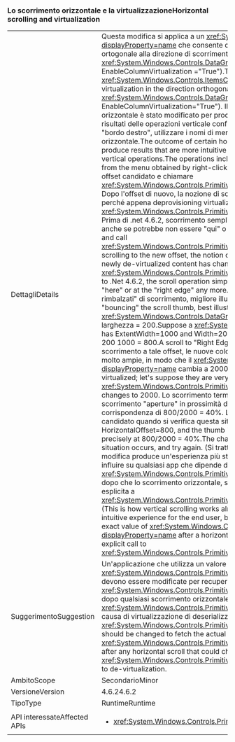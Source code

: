 ### <a name="horizontal-scrolling-and-virtualization"></a><span data-ttu-id="eb411-101">Lo scorrimento orizzontale e la virtualizzazione</span><span class="sxs-lookup"><span data-stu-id="eb411-101">Horizontal scrolling and virtualization</span></span>

|   |   |
|---|---|
|<span data-ttu-id="eb411-102">Dettagli</span><span class="sxs-lookup"><span data-stu-id="eb411-102">Details</span></span>|<span data-ttu-id="eb411-103">Questa modifica si applica a un <xref:System.Windows.Controls.ItemsControl?displayProperty=name> che consente di eseguire il proprio virtualizzazione nella direzione ortogonale alla direzione di scorrimento principale (l'esempio principale è <xref:System.Windows.Controls.DataGrid?displayProperty=name> con EnableColumnVirtualization =&quot;True&quot;).</span><span class="sxs-lookup"><span data-stu-id="eb411-103">This change applies to an <xref:System.Windows.Controls.ItemsControl?displayProperty=name> that does its own virtualization in the direction orthogonal to the main scrolling direction (the chief example is <xref:System.Windows.Controls.DataGrid?displayProperty=name> with EnableColumnVirtualization=&quot;True&quot;).</span></span>  <span data-ttu-id="eb411-104">Il risultato di determinate operazioni di scorrimento orizzontale è stato modificato per produrre risultati che si trovano più intuitiva e più simile per i risultati delle operazioni verticale confrontabili. Le operazioni includono &quot;scorrimento qui&quot; e &quot;bordo destro&quot;, utilizzare i nomi di menu visualizzato facendo clic su una barra di scorrimento orizzontale.</span><span class="sxs-lookup"><span data-stu-id="eb411-104">The outcome of certain horizontal scrolling operations has been changed to produce results that are more intuitive and more analogous to the results of comparable vertical operations.The operations include &quot;Scroll Here&quot; and &quot;Right Edge&quot;, to use the names from the menu obtained by right-clicking a horizontal scrollbar.</span></span>  <span data-ttu-id="eb411-105">Entrambe queste calcolare un offset candidato e chiamare <xref:System.Windows.Controls.Primitives.IScrollInfo.SetHorizontalOffset(System.Double)>. Dopo l'offset di nuovo, la nozione di scorrimento &quot;qui&quot; oppure &quot;bordo&quot; sia stato modificato perché appena deprovisioning virtualizzato contenuto è stato modificato il valore di <xref:System.Windows.Controls.Primitives.IScrollInfo.ExtentWidth?displayProperty=name>. Prima di .net 4.6.2, scorrimento semplicemente utilizzata dall'operazione offset candidato, anche se potrebbe non essere &quot;qui&quot; o il &quot;bordo&quot; più.</span><span class="sxs-lookup"><span data-stu-id="eb411-105">Both of these compute a candidate offset and call <xref:System.Windows.Controls.Primitives.IScrollInfo.SetHorizontalOffset(System.Double)>.After scrolling to the new offset, the notion of &quot;here&quot; or &quot;right edge&quot; may have changed because newly de-virtualized content has changed the value of <xref:System.Windows.Controls.Primitives.IScrollInfo.ExtentWidth?displayProperty=name>.Prior to .Net 4.6.2, the scroll operation simply uses the candidate offset, even though it may not be &quot;here&quot; or at the &quot;right edge&quot; any more.</span></span>  <span data-ttu-id="eb411-106">Di conseguenza, gli effetti, ad esempio &quot;saranno rimbalzati&quot; di scorrimento, migliore illustrato dall'esempio.</span><span class="sxs-lookup"><span data-stu-id="eb411-106">This results in effects like &quot;bouncing&quot; the scroll thumb, best illustrated by example.</span></span> <span data-ttu-id="eb411-107">Si supponga che un <xref:System.Windows.Controls.DataGrid?displayProperty=name> ha ExtentWidth = 1000 e la larghezza = 200.</span><span class="sxs-lookup"><span data-stu-id="eb411-107">Suppose a <xref:System.Windows.Controls.DataGrid?displayProperty=name> has ExtentWidth=1000 and Width=200.</span></span>  <span data-ttu-id="eb411-108">Un Scorri &quot;bordo destro&quot; candidato utilizza offset 200 1000 = 800.</span><span class="sxs-lookup"><span data-stu-id="eb411-108">A scroll to &quot;Right Edge&quot; uses candidate offset 1000 - 200 = 800.</span></span>  <span data-ttu-id="eb411-109">Durante lo scorrimento a tale offset, le nuove colonne sono de-virtualizzato; Si supponga che sono molto ampie, in modo che il <xref:System.Windows.Controls.Primitives.IScrollInfo.ExtentWidth?displayProperty=name> cambia a 2000.</span><span class="sxs-lookup"><span data-stu-id="eb411-109">While scrolling to that offset, new columns are de- virtualized; let's suppose they are very wide, so that the <xref:System.Windows.Controls.Primitives.IScrollInfo.ExtentWidth?displayProperty=name> changes to 2000.</span></span>  <span data-ttu-id="eb411-110">Lo scorrimento termina con HorizontalOffset = 800 e la casella di scorrimento &quot;aperture&quot; in prossimità del centro della barra di scorrimento - esattamente in corrispondenza di 800/2000 = 40%. La modifica consiste nel ricalcolare un nuovo offset candidato quando si verifica questa situazione, quindi riprovare.</span><span class="sxs-lookup"><span data-stu-id="eb411-110">The scroll ends with HorizontalOffset=800, and the thumb &quot;bounces&quot; back to near the middle of the scrollbar - precisely at 800/2000 = 40%.The change is to recompute a new candidate offset when this situation occurs, and try again.</span></span> <span data-ttu-id="eb411-111">(Si tratta di scorrimento verticale come già funziona.) La modifica produce un'esperienza più stimabile e intuitiva per l'utente finale, ma potrebbe influire su qualsiasi app che dipende dal valore esatto del <xref:System.Windows.Controls.Primitives.IScrollInfo.HorizontalOffset?displayProperty=name> dopo che lo scorrimento orizzontale, se richiamato dall'utente finale o da una chiamata esplicita a <xref:System.Windows.Controls.Primitives.IScrollInfo.SetHorizontalOffset(System.Double)>.</span><span class="sxs-lookup"><span data-stu-id="eb411-111">(This is how vertical scrolling works already.)The change produces a more predictable and intuitive experience for the end user, but it could also affect any app that depends on the exact value of <xref:System.Windows.Controls.Primitives.IScrollInfo.HorizontalOffset?displayProperty=name> after a horizontal scroll, whether invoked by the end user or by an explicit call to <xref:System.Windows.Controls.Primitives.IScrollInfo.SetHorizontalOffset(System.Double)>.</span></span>|
|<span data-ttu-id="eb411-112">Suggerimento</span><span class="sxs-lookup"><span data-stu-id="eb411-112">Suggestion</span></span>|<span data-ttu-id="eb411-113">Un'applicazione che utilizza un valore stimato per <xref:System.Windows.Controls.Primitives.IScrollInfo.HorizontalOffset?displayProperty=name> devono essere modificate per recuperare il valore effettivo (e il valore di <xref:System.Windows.Controls.Primitives.IScrollInfo.ExtentWidth?displayProperty=name>) dopo qualsiasi scorrimento orizzontale che potrebbe modificare <xref:System.Windows.Controls.Primitives.IScrollInfo.ExtentWidth?displayProperty=name> a causa di virtualizzazione di deserializzazione.</span><span class="sxs-lookup"><span data-stu-id="eb411-113">An app that uses a predicted value for <xref:System.Windows.Controls.Primitives.IScrollInfo.HorizontalOffset?displayProperty=name> should be changed to fetch the actual value (and the value of <xref:System.Windows.Controls.Primitives.IScrollInfo.ExtentWidth?displayProperty=name>) after any horizontal scroll that could change <xref:System.Windows.Controls.Primitives.IScrollInfo.ExtentWidth?displayProperty=name> due to de-virtualization.</span></span>|
|<span data-ttu-id="eb411-114">Ambito</span><span class="sxs-lookup"><span data-stu-id="eb411-114">Scope</span></span>|<span data-ttu-id="eb411-115">Secondario</span><span class="sxs-lookup"><span data-stu-id="eb411-115">Minor</span></span>|
|<span data-ttu-id="eb411-116">Versione</span><span class="sxs-lookup"><span data-stu-id="eb411-116">Version</span></span>|<span data-ttu-id="eb411-117">4.6.2</span><span class="sxs-lookup"><span data-stu-id="eb411-117">4.6.2</span></span>|
|<span data-ttu-id="eb411-118">Tipo</span><span class="sxs-lookup"><span data-stu-id="eb411-118">Type</span></span>|<span data-ttu-id="eb411-119">Runtime</span><span class="sxs-lookup"><span data-stu-id="eb411-119">Runtime</span></span>|
|<span data-ttu-id="eb411-120">API interessate</span><span class="sxs-lookup"><span data-stu-id="eb411-120">Affected APIs</span></span>|<ul><li><xref:System.Windows.Controls.Primitives.IScrollInfo?displayProperty=nameWithType></li></ul>|

